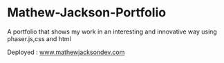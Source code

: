 # Mathew-Jackson-Portfolio
A portfolio that shows my work in an interesting and innovative way using phaser.js,css and html 

Deployed : www.mathewjacksondev.com